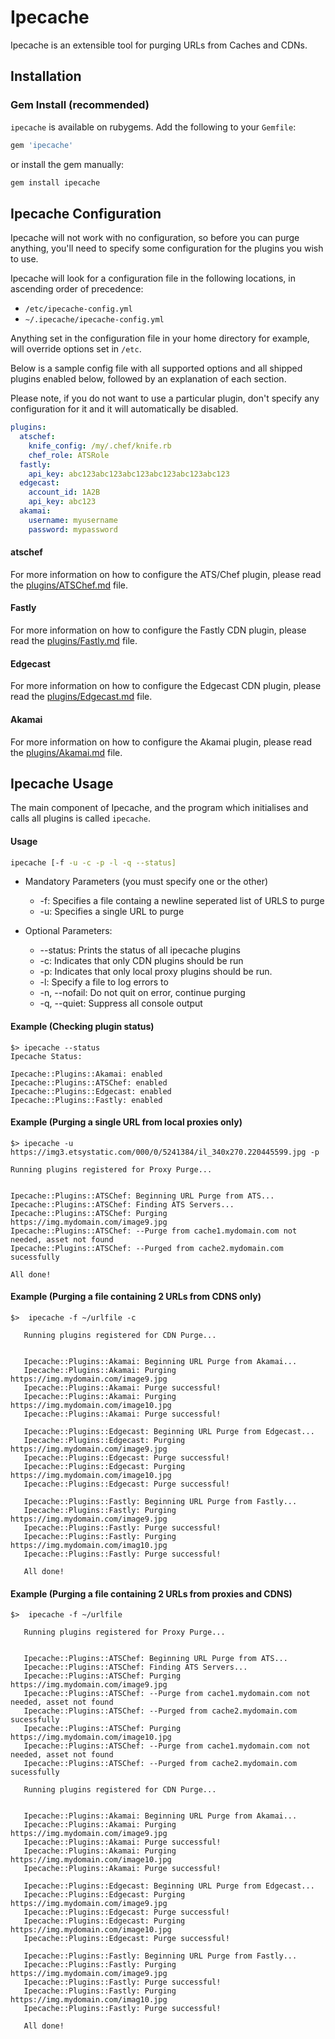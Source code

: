 Ipecache
===========
Ipecache is an extensible tool for purging URLs from Caches and CDNs.

Installation
------------
### Gem Install (recommended)
`ipecache` is available on rubygems. Add the following to your `Gemfile`:

```ruby
gem 'ipecache'
```

or install the gem manually:

```bash
gem install ipecache
```

Ipecache Configuration
-------------------
Ipecache will not work with no configuration, so before you can purge anything, you'll need to specify some configuration for the plugins you wish to use.

Ipecache will look for a configuration file in the following locations, in ascending order of precedence:

- `/etc/ipecache-config.yml`
- `~/.ipecache/ipecache-config.yml`

Anything set in the configuration file in your home directory for example, will override options set in `/etc`.

Below is a sample config file with all supported options and all shipped plugins enabled below, followed by an explanation of each section.

Please note, if you do not want to use a particular plugin, don't specify any configuration for it and it will automatically be disabled.

```yaml
plugins:
  atschef:
    knife_config: /my/.chef/knife.rb
    chef_role: ATSRole
  fastly:
    api_key: abc123abc123abc123abc123abc123abc123
  edgecast:
    account_id: 1A2B
    api_key: abc123
  akamai:
    username: myusername
    password: mypassword
```

#### atschef
For more information on how to configure the ATS/Chef plugin, please read the [plugins/ATSChef.md](plugins/ATSChef.md) file.

#### Fastly
For more information on how to configure the Fastly CDN plugin, please read the [plugins/Fastly.md](plugins/Fastly.md) file.

#### Edgecast
For more information on how to configure the Edgecast CDN plugin, please read the [plugins/Edgecast.md](plugins/Edgecast.md) file.

#### Akamai
For more information on how to configure the Akamai plugin, please read the [plugins/Akamai.md](plugins/Akamai.md) file.



Ipecache Usage
-----------
The main component of Ipecache, and the program which initialises and calls all plugins is called `ipecache`.

#### Usage
```bash
ipecache [-f -u -c -p -l -q --status]
```

* Mandatory Parameters (you must specify one or the other)
    * -f: Specifies a file containg a newline seperated list of URLS to purge
    * -u: Specifies a single URL to purge

* Optional Parameters:
    * --status: Prints the status of all ipecache plugins
    * -c: Indicates that only CDN plugins should be run
    * -p: Indicates that only local proxy plugins should be run.
    * -l: Specify a file to log errors to
    * -n, --nofail: Do not quit on error, continue purging
    * -q, --quiet: Suppress all console output


#### Example (Checking plugin status)

```text
$> ipecache --status
Ipecache Status:

Ipecache::Plugins::Akamai: enabled
Ipecache::Plugins::ATSChef: enabled
Ipecache::Plugins::Edgecast: enabled
Ipecache::Plugins::Fastly: enabled
```

#### Example (Purging a single URL from local proxies only)

```text
$> ipecache -u https://img3.etsystatic.com/000/0/5241384/il_340x270.220445599.jpg -p

Running plugins registered for Proxy Purge...


Ipecache::Plugins::ATSChef: Beginning URL Purge from ATS...
Ipecache::Plugins::ATSChef: Finding ATS Servers...
Ipecache::Plugins::ATSChef: Purging https://img.mydomain.com/image9.jpg
Ipecache::Plugins::ATSChef: --Purge from cache1.mydomain.com not needed, asset not found
Ipecache::Plugins::ATSChef: --Purged from cache2.mydomain.com sucessfully

All done!
```

#### Example (Purging a file containing 2 URLs from CDNS only)

```text
$>  ipecache -f ~/urlfile -c

   Running plugins registered for CDN Purge...


   Ipecache::Plugins::Akamai: Beginning URL Purge from Akamai...
   Ipecache::Plugins::Akamai: Purging https://img.mydomain.com/image9.jpg
   Ipecache::Plugins::Akamai: Purge successful!
   Ipecache::Plugins::Akamai: Purging https://img.mydomain.com/image10.jpg
   Ipecache::Plugins::Akamai: Purge successful!

   Ipecache::Plugins::Edgecast: Beginning URL Purge from Edgecast...
   Ipecache::Plugins::Edgecast: Purging https://img.mydomain.com/image9.jpg
   Ipecache::Plugins::Edgecast: Purge successful!
   Ipecache::Plugins::Edgecast: Purging https://img.mydomain.com/image10.jpg
   Ipecache::Plugins::Edgecast: Purge successful!

   Ipecache::Plugins::Fastly: Beginning URL Purge from Fastly...
   Ipecache::Plugins::Fastly: Purging https://img.mydomain.com/image9.jpg
   Ipecache::Plugins::Fastly: Purge successful!
   Ipecache::Plugins::Fastly: Purging https://img.mydomain.com/imag10.jpg
   Ipecache::Plugins::Fastly: Purge successful!

   All done!
```

#### Example (Purging a file containing 2 URLs from proxies and CDNS)

```text
$>  ipecache -f ~/urlfile

   Running plugins registered for Proxy Purge...


   Ipecache::Plugins::ATSChef: Beginning URL Purge from ATS...
   Ipecache::Plugins::ATSChef: Finding ATS Servers...
   Ipecache::Plugins::ATSChef: Purging https://img.mydomain.com/image9.jpg
   Ipecache::Plugins::ATSChef: --Purge from cache1.mydomain.com not needed, asset not found
   Ipecache::Plugins::ATSChef: --Purged from cache2.mydomain.com sucessfully
   Ipecache::Plugins::ATSChef: Purging https://img.mydomain.com/image10.jpg
   Ipecache::Plugins::ATSChef: --Purge from cache1.mydomain.com not needed, asset not found
   Ipecache::Plugins::ATSChef: --Purged from cache2.mydomain.com sucessfully

   Running plugins registered for CDN Purge...


   Ipecache::Plugins::Akamai: Beginning URL Purge from Akamai...
   Ipecache::Plugins::Akamai: Purging https://img.mydomain.com/image9.jpg
   Ipecache::Plugins::Akamai: Purge successful!
   Ipecache::Plugins::Akamai: Purging https://img.mydomain.com/image10.jpg
   Ipecache::Plugins::Akamai: Purge successful!

   Ipecache::Plugins::Edgecast: Beginning URL Purge from Edgecast...
   Ipecache::Plugins::Edgecast: Purging https://img.mydomain.com/image9.jpg
   Ipecache::Plugins::Edgecast: Purge successful!
   Ipecache::Plugins::Edgecast: Purging https://img.mydomain.com/image10.jpg
   Ipecache::Plugins::Edgecast: Purge successful!

   Ipecache::Plugins::Fastly: Beginning URL Purge from Fastly...
   Ipecache::Plugins::Fastly: Purging https://img.mydomain.com/image9.jpg
   Ipecache::Plugins::Fastly: Purge successful!
   Ipecache::Plugins::Fastly: Purging https://img.mydomain.com/imag10.jpg
   Ipecache::Plugins::Fastly: Purge successful!

   All done!
```
